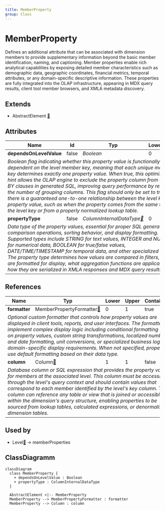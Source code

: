 ```yaml
---
title: MemberProperty
group: Class
---
```


# MemberProperty<a name="class-memberproperty"></a>

Defines an additional attribute that can be associated with dimension members to provide supplementary information beyond the basic member identification, naming, and captioning. Member properties enable rich analytical capabilities by exposing detailed member characteristics such as demographic data, geographic coordinates, financial metrics, temporal attributes, or any domain-specific descriptive information. These properties are fully integrated into the OLAP infrastructure, appearing in MDX query results, client tool member browsers, and XMLA metadata discovery.

## Extends
- AbstractElement [🔗](./class-AbstractElement)
## Attributes

<table>
  <thead>
    <tr>
      <th>Name</th>
      <th>Id</th>
      <th>Typ</th>
      <th>Lower</th>
      <th>Upper</th>
    </tr>
  </thead>
  <tbody>
    <tr>
      <td><strong>dependsOnLevelValue</strong></td>
      <td>false</td>
      <td><em>Boolean</em></td>
      <td>0</td>
      <td>1</td>
    </tr>
    <tr>
      <td colspan="5"><em>Boolean flag indicating whether this property value is functionally dependent on the level member key, meaning that each unique member key determines exactly one property value. When true, this optimization hint allows the OLAP engine to exclude the property column from GROUP BY clauses in generated SQL, improving query performance by reducing the number of grouping columns. This flag should only be set to true when there is a guaranteed one-to-one relationship between the level key and property value, such as when the property comes from the same table as the level key or from a properly normalized lookup table.</em></td>
    </tr>
    <tr>
      <td><strong>propertyType</strong></td>
      <td>false</td>
      <td><em>ColumnInternalDataType<a href="./enum-ColumnInternalDataType">🔗</a></em></td>
      <td>0</td>
      <td>1</td>
    </tr>
    <tr>
      <td colspan="5"><em>Data type of the property values, essential for proper SQL generation, comparison operations, sorting behavior, and display formatting. Supported types include STRING for text values, INTEGER and NUMERIC for numerical data, BOOLEAN for true/false values, DATE/TIME/TIMESTAMP for temporal data, and other specialized types. The property type determines how values are compared in filters, how they are formatted for display, what aggregation functions are applicable, and how they are serialized in XMLA responses and MDX query results.</em></td>
    </tr>
  </tbody>
</table>

## References

<table>
  <thead>
    <tr>
      <th>Name</th>
      <th>Typ</th>
      <th>Lower</th>
      <th>Upper</th>
      <th>Containment</th>
    </tr>
  </thead>
  <tbody>
    <tr>
      <td><strong>formatter</strong></td>
      <td>MemberPropertyFormatter<a href="./class-MemberPropertyFormatter">🔗</a></td>
      <td>0</td>
      <td>1</td>
      <td>true</td>
    </tr>
    <tr>
      <td colspan="5"><em>Optional custom formatter that controls how property values are displayed in client tools, reports, and user interfaces. The formatter can implement complex display logic including conditional formatting based on property values, custom string transformations, localized number and date formatting, unit conversions, or specialized business logic for domain-specific display requirements. When not specified, properties use default formatting based on their data type.</em></td>
    </tr>
    <tr>
      <td><strong>column</strong></td>
      <td>Column<a href="./class-Column">🔗</a></td>
      <td>1</td>
      <td>1</td>
      <td>false</td>
    </tr>
    <tr>
      <td colspan="5"><em>Database column or SQL expression that provides the property values for members at the associated level. This column must be accessible through the level's query context and should contain values that correspond to each member identified by the level's key column. The column can reference any table or view that is joined or accessible within the dimension's query structure, enabling properties to be sourced from lookup tables, calculated expressions, or denormalized dimension tables.</em></td>
    </tr>
  </tbody>
</table>



## Used by

- Level[🔗](./class-Level) → memberProperties

## ClassDiagramm

```mermaid
classDiagram
  class MemberProperty {
    + dependsOnLevelValue : Boolean
    + propertyType : ColumnInternalDataType
  }

  AbstractElement <|-- MemberProperty
  MemberProperty --> MemberPropertyFormatter : formatter
  MemberProperty --> Column : column

```
